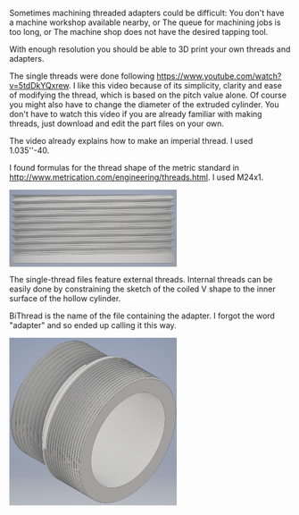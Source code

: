 Sometimes machining threaded adapters could be difficult:
You don't have a machine workshop available nearby, or
The queue for machining jobs is too long, or
The machine shop does not have the desired tapping tool.

With enough resolution you should be able to 3D print your own threads and adapters.

The single threads were done following https://www.youtube.com/watch?v=5tdDkYQxrew. I like this video because of its simplicity, clarity and ease of modifying the thread, which is based on the pitch value alone. Of course you might also have to change the diameter of the extruded cylinder. You don't have to watch this video if you are already familiar with making threads, just download and edit the part files on your own.

The video already explains how to make an imperial thread. I used 1.035''-40.

I found formulas for the thread shape of the metric standard in http://www.metrication.com/engineering/threads.html. I used M24x1.

<img src="Thread_Metric.jpg" width="300" align="middle" >

The single-thread files feature external threads. Internal threads can be easily done by constraining the sketch of the coiled V shape to the inner surface of the hollow cylinder.

BiThread is the name of the file containing the adapter. I forgot the word "adapter" and so ended up calling it this way.

<img src="BiThread.jpg" width="300" align="middle" >

